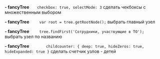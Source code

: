 **- fancyTree** 
`    checkbox: true,
    selectMode: 3
`
сделать чекбоксы с множественным выбором

**- fancyTree** 
`    var root = tree.getRootNode();`
выбрать главный узел

**- fancyTree** 
  `    tree.findFirst('Сотрудники, участвующие в ТО');`
выбрать узел по названию

**- fancyTree**
  `       childcounter: {
            deep: true,
            hideZeros: true,
            hideExpanded: true
          }` 
сделать счетчик узлов - детей